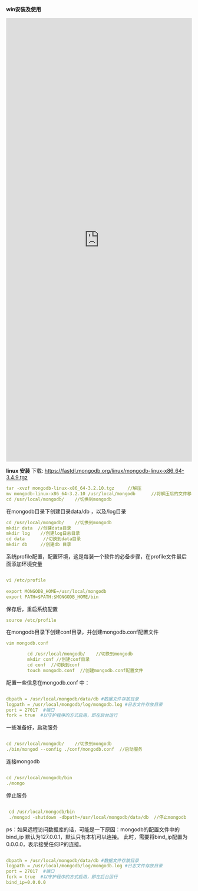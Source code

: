 **win安装及使用**

<embed src="https://github.com/haoxiaoyong1014/springboot-examples/tree/master/springboot-mongodb/src/main/resources/static/mongodb安装及入门v1.1.pdf" width="100%" height="1200">

**linux 安装**
下载: https://fastdl.mongodb.org/linux/mongodb-linux-x86_64-3.4.9.tgz

```yml
tar -xvzf mongodb-linux-x86_64-3.2.10.tgz     //解压
mv mongodb-linux-x86_64-3.2.10 /usr/local/mongodb      //将解压后的文件移动到指定目录并改名
cd /usr/local/mongodb/    //切换到mongodb
```

在mongodb目录下创建目录data/db ，以及/log目录

```yml
cd /usr/local/mongodb/    //切换到mongodb
mkdir data  //创建data目录
mkdir log    //创建log日志目录
cd data       //切换到data目录
mkdir db     //创建db 目录
```

系统profile配置，配置环境，这是每装一个软件的必备步骤，在profile文件最后面添加环境变量
```yml

vi /etc/profile  
  
export MONGODB_HOME=/usr/local/mongodb  
export PATH=$PATH:$MONGODB_HOME/bin 
```

保存后，重启系统配置

```yml
source /etc/profile
```

在mongodb目录下创建conf目录，并创建mongodb.conf配置文件
```yml
vim mongodb.conf

        cd /usr/local/mongodb/    //切换到mongodb
        mkdir conf //创建conf目录
        cd conf  //切换到conf  
        touch mongodb.conf  //创建mongodb.conf配置文件
```

配置一些信息在mongodb.conf 中：

```yml

dbpath = /usr/local/mongodb/data/db #数据文件存放目录  
logpath = /usr/local/mongodb/log/mongodb.log #日志文件存放目录  
port = 27017  #端口  
fork = true  #以守护程序的方式启用，即在后台运行
```

一些准备好，启动服务
```yml

cd /usr/local/mongodb/    //切换到mongodb
./bin/mongod --config ./conf/mongodb.conf  //启动服务
```

连接mongodb
```yml

cd /usr/local/mongodb/bin
./mongo
```

停止服务
```yml

 cd /usr/local/mongodb/bin
 ./mongod -shutdown -dbpath=/usr/local/mongodb/data/db  //停止mongodb
```

ps：如果远程访问数据库的话，可能是一下原因：mongodb的配置文件中的bind_ip 默认为127.0.0.1，默认只有本机可以连接。 此时，需要将bind_ip配置为0.0.0.0，表示接受任何IP的连接。
```yml

dbpath = /usr/local/mongodb/data/db #数据文件存放目录  
logpath = /usr/local/mongodb/log/mongodb.log #日志文件存放目录  
port = 27017  #端口  
fork = true  #以守护程序的方式启用，即在后台运行
bind_ip=0.0.0.0
```
